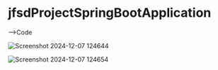 # jfsdProjectSpringBootApplication
-->Code

![Screenshot 2024-12-07 124644](https://github.com/user-attachments/assets/3a3baf70-e2c6-4500-a941-2407b94ae66b)

![Screenshot 2024-12-07 124654](https://github.com/user-attachments/assets/ef08aaed-6bbb-4ffd-b2ab-653d0957a1b7)
